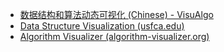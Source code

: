 - [数据结构和算法动态可视化 (Chinese) - VisuAlgo](https://visualgo.net/zh/)
- [Data Structure Visualization (usfca.edu)](https://www.cs.usfca.edu/~galles/visualization/Algorithms.html)
- [Algorithm Visualizer (algorithm-visualizer.org)](https://algorithm-visualizer.org/)